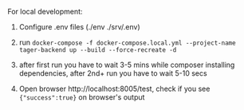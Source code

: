 For local development:

1. Configure .env files (./env ./srv/.env)

2. run `docker-compose -f docker-compose.local.yml --project-name tager-backend up --build --force-recreate -d`

3. after first run you have to wait 3-5 mins while composer installing dependencies, after 2nd+ run you have to wait 5-10 secs

4. Open browser http://localhost:8005/test, check if you see `{"success":true}` on browser's output